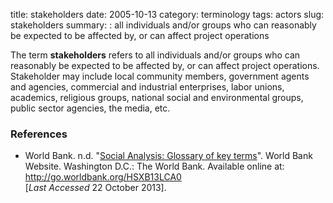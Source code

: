title: stakeholders
date: 2005-10-13
category: terminology
tags: actors
slug: stakeholders
summary: : all individuals and/or groups who can reasonably be expected to be affected by, or can affect project operations

<!--
icon: file-code-o
summary: 
-->
The term **stakeholders** refers to all individuals and/or groups who can reasonably be expected to be affected by, or can affect project operations. Stakeholder may include local community members, government agents and agencies, commercial and industrial enterprises, labor unions, academics, religious groups, national social and environmental groups, public sector agencies, the media, etc.

### References

* World Bank. n.d. "[Social Analysis: Glossary of key terms](http://go.worldbank.org/HSXB13LCA0)". World Bank Website. Washington D.C.: The World Bank. Available online at: http://go.worldbank.org/HSXB13LCA0 <br /> [*Last Accessed* 22 October 2013].

